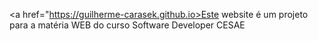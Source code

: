 <a href="https://guilherme-carasek.github.io>Este website é um projeto para a matéria WEB do curso Software Developer CESAE</a>
